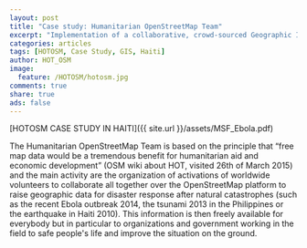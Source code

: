 ```yaml
---
layout: post
title: "Case study: Humanitarian OpenStreetMap Team"
excerpt: "Implementation of a collaborative, crowd-sourced Geographic Information System for humanitarian aid and economic development."
categories: articles
tags: [HOTOSM, Case Study, GIS, Haiti]
author: HOT_OSM
image:
  feature: /HOTOSM/hotosm.jpg
comments: true
share: true
ads: false
---
```


[HOTOSM CASE STUDY IN HAITI]({{ site.url }}/assets/MSF_Ebola.pdf)

The Humanitarian OpenStreetMap Team is based on the principle that “free map data would be a tremendous benefit for humanitarian aid and economic development” (OSM wiki about HOT, visited 26th of March 2015) and the main activity are the organization of activations of worldwide volunteers to collaborate all together over the OpenStreetMap platform to raise geographic data for disaster response after natural catastrophes (such as the recent Ebola outbreak 2014, the tsunami 2013 in the Philippines or the earthquake in Haiti 2010). This information is then freely available for everybody but in particular to organizations and government working in the field to safe people's life and improve the situation on the ground.
